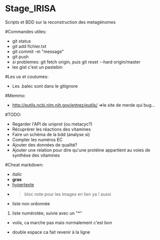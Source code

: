 # Stage_IRISA
Scripts et BDD sur la reconstruction des metagénomes

#Commandes utiles:
- git status
- git add fichier.txt
- git commit -m "message"
- git push
- si problemes: git fetch origin, puis git reset --hard origin/master
- les gist c'est un pastebin

#Les us et coutumes:
- Les .balec sont dans le gitignore 

#Memmo:
- http://eutils.ncbi.nlm.nih.gov/entrez/eutils/ =>le site de merde qui bug...

#TODO:
- Regarder l'API de uniprot (ou metacyc?)
- Récuprérer les réactions des vitamines
- Faire un schéma de la bdd (analyse si)
- Compter les numéros EC
- Ajouter des données de qualité?
- Ajouter une relation pour dire qu'une protéine appartient au voies de synthèse des vitamines

#Cheat markdown:
- _italic_
- **gras**
- [hypertexte](https://intranet.inria.fr/)
- >bloc note pour les images en lien ya ! aussi
* liste non ordonnée
1. liste numérotée, suivie avec un "*"
* voila, ca marche pas mais normalement c'est bon
- double espace ca fait revenir à la ligne